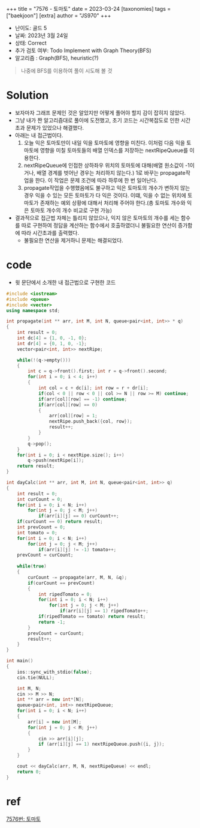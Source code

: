 +++
title = "7576 - 토마토"
date = 2023-03-24
[taxonomies]
tags = ["baekjoon"]
[extra]
author = "JS970"
+++
- 난이도: 골드 5
- 날짜: 2023년 3월 24일
- 상태: Correct
- 추가 검토 여부: Todo Implement with Graph Theory(BFS)
- 알고리즘 : Graph(BFS), heuristic(?)

> 나중에 BFS를 이용하여 풀이 시도해 볼 것
# Solution
- 보자마자 그래프 문제인 것은 알았지만 어떻게 풀어야 할지 감이 잡히지 않았다.
- 그냥 내가 짠 알고리즘대로 풀이에 도전했고, 초기 코드는 시간복잡도로 인한 시간초과 문제가 있었으나 해결했다.
- 아래는 내 접근법이다.
	1. 오늘 익은 토마토만이 내일 익을 토마토에 영향을 미친다. 이처럼 다음 익을 토마토에 영향을 미칠 토마토들의 배열 인덱스를 저장하는 nextRipeQueue를 이용한다.
	2. nextRipeQueue에 인접한 상하좌우 위치의 토마토에 대해(배열 원소값이 -1이거나, 배열 경계를 벗어난 경우는 처리하지 않는다.) 1로 바꾸는 propagate작업을 한다. 이 작업은 문제 조건에 따라 하루에 한 번 일어난다.
	3. propagate작업을 수행했음에도 불구하고 익은 토마토의 개수가 변하지 않는 경우 익을 수 있는 모든 토마토가 다 익은 것이다. 이떄, 익을 수 없는 위치에 토마토가 존재하는 예외 상황에 대해서 처리해 주어야 한다.(총 토마토 개수와 익은 토마토 개수의 개수 비교로 구현 가능)
- 결과적으로 접근법 자체는 틀리지 않았으나, 익지 않은 토마토의 개수를 세는 함수를 따로 구현하여 정답을 계산하는 함수에서 호출하였더니 불필요한 연산이 증가함에 따라 시간초과를 출력했다.
	- 불필요한 연산을 제거하니 문제는 해결되었다.

# code
- 윗 문단에서 소개한 내 접근법으로 구현한 코드
```c++
#include <iostream>
#include <queue>
#include <vector>
using namespace std;

int propagate(int ** arr, int M, int N, queue<pair<int, int>> * q)
{
    int result = 0;
    int dc[4] = {1, 0, -1, 0};
    int dr[4] = {0, 1, 0, -1};
    vector<pair<int, int>> nextRipe;

    while(!(q->empty()))
    {
        int c = q->front().first; int r = q->front().second;
        for(int i = 0; i < 4; i++)
        {
            int col = c + dc[i]; int row = r + dr[i];
            if(col < 0 || row < 0 || col >= N || row >= M) continue;
            if(arr[col][row] == -1) continue;
            if(arr[col][row] == 0)
            {
                arr[col][row] = 1;
                nextRipe.push_back({col, row});
                result++;
            }
        }
        q->pop();
    }
    for(int i = 0; i < nextRipe.size(); i++)
        q->push(nextRipe[i]);
    return result;
}

int dayCalc(int ** arr, int M, int N, queue<pair<int, int>> q)
{
    int result = 0;
    int curCount = 0;
    for(int i = 0; i < N; i++)
        for(int j = 0; j < M; j++)
            if(arr[i][j] == 0) curCount++;
    if(curCount == 0) return result;
    int prevCount = 0;
    int tomato = 0;
    for(int i = 0; i < N; i++)
        for(int j = 0; j < M; j++)
            if(arr[i][j] != -1) tomato++;
    prevCount = curCount;
    
    while(true)
    {
        curCount -= propagate(arr, M, N, &q);
        if(curCount == prevCount)
        {
            int ripedTomato = 0;
            for(int i = 0; i < N; i++)
                for(int j = 0; j < M; j++)
                    if(arr[i][j] == 1) ripedTomato++;
            if(ripedTomato == tomato) return result;
            return -1;
        }
        prevCount = curCount;
        result++;
    }
}

int main()
{
    ios::sync_with_stdio(false);
    cin.tie(NULL);

    int M, N;
    cin >> M >> N;
    int ** arr = new int*[N];
    queue<pair<int, int>> nextRipeQueue;
    for(int i = 0; i < N; i++)
    {
        arr[i] = new int[M];
        for(int j = 0; j < M; j++)
        {
            cin >> arr[i][j];
            if (arr[i][j] == 1) nextRipeQueue.push({i, j});
        }
    }

    cout << dayCalc(arr, M, N, nextRipeQueue) << endl;
    return 0;
}
```

# ref
[7576번: 토마토](https://www.acmicpc.net/problem/7576)